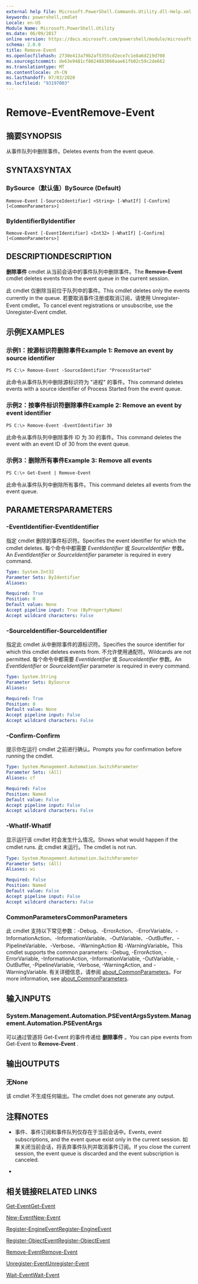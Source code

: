 ```yaml
---
external help file: Microsoft.PowerShell.Commands.Utility.dll-Help.xml
keywords: powershell,cmdlet
Locale: en-US
Module Name: Microsoft.PowerShell.Utility
ms.date: 06/09/2017
online version: https://docs.microsoft.com/powershell/module/microsoft.powershell.utility/remove-event?view=powershell-7&WT.mc_id=ps-gethelp
schema: 2.0.0
title: Remove-Event
ms.openlocfilehash: 2730e413a79b2af5355cd2ece7c1e8a6d219d708
ms.sourcegitcommit: de63e9481cf8024883060aae61fb02c59c2de662
ms.translationtype: MT
ms.contentlocale: zh-CN
ms.lasthandoff: 07/03/2020
ms.locfileid: "93197003"
---
```

# <span data-ttu-id="067ae-103">Remove-Event</span><span class="sxs-lookup"><span data-stu-id="067ae-103">Remove-Event</span></span>

## <span data-ttu-id="067ae-104">摘要</span><span class="sxs-lookup"><span data-stu-id="067ae-104">SYNOPSIS</span></span>
<span data-ttu-id="067ae-105">从事件队列中删除事件。</span><span class="sxs-lookup"><span data-stu-id="067ae-105">Deletes events from the event queue.</span></span>

## <span data-ttu-id="067ae-106">SYNTAX</span><span class="sxs-lookup"><span data-stu-id="067ae-106">SYNTAX</span></span>

### <span data-ttu-id="067ae-107">BySource（默认值）</span><span class="sxs-lookup"><span data-stu-id="067ae-107">BySource (Default)</span></span>

```
Remove-Event [-SourceIdentifier] <String> [-WhatIf] [-Confirm] [<CommonParameters>]
```

### <span data-ttu-id="067ae-108">ByIdentifier</span><span class="sxs-lookup"><span data-stu-id="067ae-108">ByIdentifier</span></span>

```
Remove-Event [-EventIdentifier] <Int32> [-WhatIf] [-Confirm] [<CommonParameters>]
```

## <span data-ttu-id="067ae-109">DESCRIPTION</span><span class="sxs-lookup"><span data-stu-id="067ae-109">DESCRIPTION</span></span>
<span data-ttu-id="067ae-110">**删除事件** cmdlet 从当前会话中的事件队列中删除事件。</span><span class="sxs-lookup"><span data-stu-id="067ae-110">The **Remove-Event** cmdlet deletes events from the event queue in the current session.</span></span>

<span data-ttu-id="067ae-111">此 cmdlet 仅删除当前位于队列中的事件。</span><span class="sxs-lookup"><span data-stu-id="067ae-111">This cmdlet deletes only the events currently in the queue.</span></span>
<span data-ttu-id="067ae-112">若要取消事件注册或取消订阅，请使用 Unregister-Event cmdlet。</span><span class="sxs-lookup"><span data-stu-id="067ae-112">To cancel event registrations or unsubscribe, use the Unregister-Event cmdlet.</span></span>

## <span data-ttu-id="067ae-113">示例</span><span class="sxs-lookup"><span data-stu-id="067ae-113">EXAMPLES</span></span>

### <span data-ttu-id="067ae-114">示例1：按源标识符删除事件</span><span class="sxs-lookup"><span data-stu-id="067ae-114">Example 1: Remove an event by source identifier</span></span>

```
PS C:\> Remove-Event -SourceIdentifier "ProcessStarted"
```

<span data-ttu-id="067ae-115">此命令从事件队列中删除源标识符为 "进程" 的事件。</span><span class="sxs-lookup"><span data-stu-id="067ae-115">This command deletes events with a source identifier of Process Started from the event queue.</span></span>

### <span data-ttu-id="067ae-116">示例2：按事件标识符删除事件</span><span class="sxs-lookup"><span data-stu-id="067ae-116">Example 2: Remove an event by event identifier</span></span>

```
PS C:\> Remove-Event -EventIdentifier 30
```

<span data-ttu-id="067ae-117">此命令从事件队列中删除事件 ID 为 30 的事件。</span><span class="sxs-lookup"><span data-stu-id="067ae-117">This command deletes the event with an event ID of 30 from the event queue.</span></span>

### <span data-ttu-id="067ae-118">示例3：删除所有事件</span><span class="sxs-lookup"><span data-stu-id="067ae-118">Example 3: Remove all events</span></span>

```
PS C:\> Get-Event | Remove-Event
```

<span data-ttu-id="067ae-119">此命令从事件队列中删除所有事件。</span><span class="sxs-lookup"><span data-stu-id="067ae-119">This command deletes all events from the event queue.</span></span>

## <span data-ttu-id="067ae-120">PARAMETERS</span><span class="sxs-lookup"><span data-stu-id="067ae-120">PARAMETERS</span></span>

### <span data-ttu-id="067ae-121">-EventIdentifier</span><span class="sxs-lookup"><span data-stu-id="067ae-121">-EventIdentifier</span></span>
<span data-ttu-id="067ae-122">指定 cmdlet 删除的事件标识符。</span><span class="sxs-lookup"><span data-stu-id="067ae-122">Specifies the event identifier for which the cmdlet deletes.</span></span>
<span data-ttu-id="067ae-123">每个命令中都需要 *EventIdentifier* 或 *SourceIdentifier* 参数。</span><span class="sxs-lookup"><span data-stu-id="067ae-123">An *EventIdentifier* or *SourceIdentifier* parameter is required in every command.</span></span>

```yaml
Type: System.Int32
Parameter Sets: ByIdentifier
Aliases:

Required: True
Position: 0
Default value: None
Accept pipeline input: True (ByPropertyName)
Accept wildcard characters: False
```

### <span data-ttu-id="067ae-124">-SourceIdentifier</span><span class="sxs-lookup"><span data-stu-id="067ae-124">-SourceIdentifier</span></span>
<span data-ttu-id="067ae-125">指定此 cmdlet 从中删除事件的源标识符。</span><span class="sxs-lookup"><span data-stu-id="067ae-125">Specifies the source identifier for which this cmdlet deletes events from.</span></span>
<span data-ttu-id="067ae-126">不允许使用通配符。</span><span class="sxs-lookup"><span data-stu-id="067ae-126">Wildcards are not permitted.</span></span>
<span data-ttu-id="067ae-127">每个命令中都需要 *EventIdentifier* 或 *SourceIdentifier* 参数。</span><span class="sxs-lookup"><span data-stu-id="067ae-127">An *EventIdentifier* or *SourceIdentifier* parameter is required in every command.</span></span>

```yaml
Type: System.String
Parameter Sets: BySource
Aliases:

Required: True
Position: 0
Default value: None
Accept pipeline input: False
Accept wildcard characters: False
```

### <span data-ttu-id="067ae-128">-Confirm</span><span class="sxs-lookup"><span data-stu-id="067ae-128">-Confirm</span></span>
<span data-ttu-id="067ae-129">提示你在运行 cmdlet 之前进行确认。</span><span class="sxs-lookup"><span data-stu-id="067ae-129">Prompts you for confirmation before running the cmdlet.</span></span>

```yaml
Type: System.Management.Automation.SwitchParameter
Parameter Sets: (All)
Aliases: cf

Required: False
Position: Named
Default value: False
Accept pipeline input: False
Accept wildcard characters: False
```

### <span data-ttu-id="067ae-130">-WhatIf</span><span class="sxs-lookup"><span data-stu-id="067ae-130">-WhatIf</span></span>
<span data-ttu-id="067ae-131">显示运行该 cmdlet 时会发生什么情况。</span><span class="sxs-lookup"><span data-stu-id="067ae-131">Shows what would happen if the cmdlet runs.</span></span>
<span data-ttu-id="067ae-132">此 cmdlet 未运行。</span><span class="sxs-lookup"><span data-stu-id="067ae-132">The cmdlet is not run.</span></span>

```yaml
Type: System.Management.Automation.SwitchParameter
Parameter Sets: (All)
Aliases: wi

Required: False
Position: Named
Default value: False
Accept pipeline input: False
Accept wildcard characters: False
```

### <span data-ttu-id="067ae-133">CommonParameters</span><span class="sxs-lookup"><span data-stu-id="067ae-133">CommonParameters</span></span>
<span data-ttu-id="067ae-134">此 cmdlet 支持以下常见参数：-Debug、-ErrorAction、-ErrorVariable、-InformationAction、-InformationVariable、-OutVariable、-OutBuffer、-PipelineVariable、-Verbose、-WarningAction 和 -WarningVariable。</span><span class="sxs-lookup"><span data-stu-id="067ae-134">This cmdlet supports the common parameters: -Debug, -ErrorAction, -ErrorVariable, -InformationAction, -InformationVariable, -OutVariable, -OutBuffer, -PipelineVariable, -Verbose, -WarningAction, and -WarningVariable.</span></span> <span data-ttu-id="067ae-135">有关详细信息，请参阅 [about_CommonParameters](https://go.microsoft.com/fwlink/?LinkID=113216)。</span><span class="sxs-lookup"><span data-stu-id="067ae-135">For more information, see [about_CommonParameters](https://go.microsoft.com/fwlink/?LinkID=113216).</span></span>

## <span data-ttu-id="067ae-136">输入</span><span class="sxs-lookup"><span data-stu-id="067ae-136">INPUTS</span></span>

### <span data-ttu-id="067ae-137">System.Management.Automation.PSEventArgs</span><span class="sxs-lookup"><span data-stu-id="067ae-137">System.Management.Automation.PSEventArgs</span></span>
<span data-ttu-id="067ae-138">可以通过管道将 Get-Event 的事件传递给 **删除事件** 。</span><span class="sxs-lookup"><span data-stu-id="067ae-138">You can pipe events from Get-Event to **Remove-Event** .</span></span>

## <span data-ttu-id="067ae-139">输出</span><span class="sxs-lookup"><span data-stu-id="067ae-139">OUTPUTS</span></span>

### <span data-ttu-id="067ae-140">无</span><span class="sxs-lookup"><span data-stu-id="067ae-140">None</span></span>
<span data-ttu-id="067ae-141">该 cmdlet 不生成任何输出。</span><span class="sxs-lookup"><span data-stu-id="067ae-141">The cmdlet does not generate any output.</span></span>

## <span data-ttu-id="067ae-142">注释</span><span class="sxs-lookup"><span data-stu-id="067ae-142">NOTES</span></span>

* <span data-ttu-id="067ae-143">事件、事件订阅和事件队列仅存在于当前会话中。</span><span class="sxs-lookup"><span data-stu-id="067ae-143">Events, event subscriptions, and the event queue exist only in the current session.</span></span> <span data-ttu-id="067ae-144">如果关闭当前会话，将丢弃事件队列并取消事件订阅。</span><span class="sxs-lookup"><span data-stu-id="067ae-144">If you close the current session, the event queue is discarded and the event subscription is canceled.</span></span>

*

## <span data-ttu-id="067ae-145">相关链接</span><span class="sxs-lookup"><span data-stu-id="067ae-145">RELATED LINKS</span></span>

[<span data-ttu-id="067ae-146">Get-Event</span><span class="sxs-lookup"><span data-stu-id="067ae-146">Get-Event</span></span>](Get-Event.md)

[<span data-ttu-id="067ae-147">New-Event</span><span class="sxs-lookup"><span data-stu-id="067ae-147">New-Event</span></span>](New-Event.md)

[<span data-ttu-id="067ae-148">Register-EngineEvent</span><span class="sxs-lookup"><span data-stu-id="067ae-148">Register-EngineEvent</span></span>](Register-EngineEvent.md)

[<span data-ttu-id="067ae-149">Register-ObjectEvent</span><span class="sxs-lookup"><span data-stu-id="067ae-149">Register-ObjectEvent</span></span>](Register-ObjectEvent.md)

[<span data-ttu-id="067ae-150">Remove-Event</span><span class="sxs-lookup"><span data-stu-id="067ae-150">Remove-Event</span></span>](Remove-Event.md)

[<span data-ttu-id="067ae-151">Unregister-Event</span><span class="sxs-lookup"><span data-stu-id="067ae-151">Unregister-Event</span></span>](Unregister-Event.md)

[<span data-ttu-id="067ae-152">Wait-Event</span><span class="sxs-lookup"><span data-stu-id="067ae-152">Wait-Event</span></span>](Wait-Event.md)
